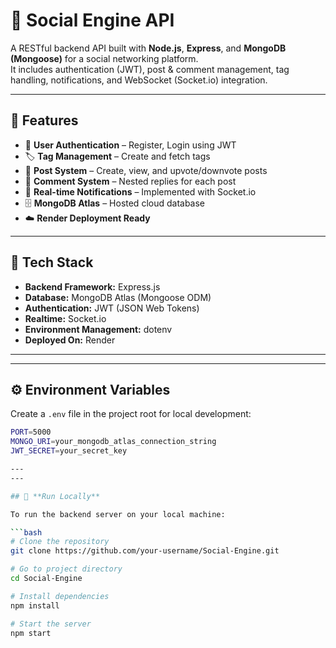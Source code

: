 # 🧠 Social Engine API

A RESTful backend API built with **Node.js**, **Express**, and **MongoDB (Mongoose)** for a social networking platform.  
It includes authentication (JWT), post & comment management, tag handling, notifications, and WebSocket (Socket.io) integration.

---

## 🚀 Features

- 🔐 **User Authentication** – Register, Login using JWT  
- 🏷️ **Tag Management** – Create and fetch tags  
- 📝 **Post System** – Create, view, and upvote/downvote posts  
- 💬 **Comment System** – Nested replies for each post  
- 🔔 **Real-time Notifications** – Implemented with Socket.io  
- 🗄️ **MongoDB Atlas** – Hosted cloud database  
- ☁️ **Render Deployment Ready**

---

## 🧩 Tech Stack

- **Backend Framework:** Express.js  
- **Database:** MongoDB Atlas (Mongoose ODM)  
- **Authentication:** JWT (JSON Web Tokens)  
- **Realtime:** Socket.io  
- **Environment Management:** dotenv  
- **Deployed On:** Render

---


---

## ⚙️ Environment Variables

Create a `.env` file in the project root for local development:

```bash
PORT=5000
MONGO_URI=your_mongodb_atlas_connection_string
JWT_SECRET=your_secret_key

---
---

## 🧰 **Run Locally**

To run the backend server on your local machine:

```bash
# Clone the repository
git clone https://github.com/your-username/Social-Engine.git

# Go to project directory
cd Social-Engine

# Install dependencies
npm install

# Start the server
npm start

